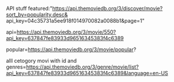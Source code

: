 API stuff
featured:"https://api.themoviedb.org/3/discover/movie?sort_by=popularity.desc&
api_key=04c35731a5ee918f014970082a0088b1&page=1"


api=https://api.themoviedb.org/3/movie/550?api_key=637847fe83933d96516345383f4c6389



popular=https://api.themoviedb.org/3/movie/popular?





alll cetogory movi with id and genres=https://api.themoviedb.org/3/genre/movie/list?api_key=637847fe83933d96516345383f4c6389&language=en-US